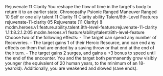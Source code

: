 <ability>
  <name>Rejuvenate</name>
  <cost>11 Clarity</cost>
  <flavor>You reshape the flow of time in the target&apos;s body to return it to an earlier state.</flavor>
  <keywords>
    <keyword>Chronopathy</keyword>
    <keyword>Psionic</keyword>
    <keyword>Ranged</keyword>
  </keywords>
  <type>Maneuver</type>
  <distance>Ranged 10</distance>
  <target>Self or one ally</target>
  <metadata>
    <class>talent</class>
    <cost>11 Clarity</cost>
    <cost_amount>11</cost_amount>
    <cost_resource>Clarity</cost_resource>
    <feature_type>ability</feature_type>
    <file_dpath>Talent/8th-Level Features</file_dpath>
    <item_id>rejuvenate-11-clarity</item_id>
    <item_index>05</item_index>
    <item_name>Rejuvenate (11 Clarity)</item_name>
    <level>8</level>
    <scc>mcdm.heroes.v1:feature.ability.talent.8th-level-feature:rejuvenate-11-clarity</scc>
    <scdc>1.1.1:8.2.1.2:05</scdc>
    <source>mcdm.heroes.v1</source>
    <type>feature/ability/talent/8th-level-feature</type>
  </metadata>
  <effects>
    <effect type="mundane">Choose two of the following effects: - The target can spend any number of Recoveries. - The target gains 1 of their Heroic Resource, and can end any effects on them that are ended by a saving throw or that end at the end of their turn. - The target gains 2 surges, and gains a +3 bonus to speed until the end of the encounter.</effect>
    <effect type="mundane" name="Strained">You and the target both permanently grow visibly younger (the equivalent of 20 human years, to the minimum of an 18-yearold). Additionally, you are weakened and slowed (save ends).</effect>
  </effects>
</ability>
